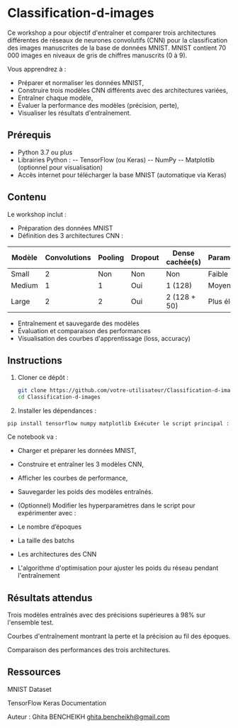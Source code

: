 # Classification-d-images
Ce workshop a pour objectif d'entraîner et comparer trois architectures différentes de réseaux de neurones convolutifs (CNN) pour la classification des images manuscrites de la base de données MNIST. MNIST contient 70 000 images en niveaux de gris de chiffres manuscrits (0 à 9).

Vous apprendrez à :

- Préparer et normaliser les données MNIST,
- Construire trois modèles CNN différents avec des architectures variées,
- Entraîner chaque modèle,
- Évaluer la performance des modèles (précision, perte),
- Visualiser les résultats d'entraînement.

## Prérequis

- Python 3.7 ou plus
- Librairies Python :
  -- TensorFlow (ou Keras)
  -- NumPy
  -- Matplotlib (optionnel pour visualisation)
- Accès internet pour télécharger la base MNIST (automatique via Keras)

## Contenu

Le workshop inclut :

- Préparation des données MNIST
- Définition des 3 architectures CNN :

| Modèle  | Convolutions | Pooling | Dropout | Dense cachée(s)     | Paramètres | Usage pédagogique  |
|---------|--------------|---------|---------|---------------------|------------|--------------------|
| Small   | 2            | Non     | Non     | Non                 | Faible     | Introduction       |
| Medium  | 1            | 1       | Oui     | 1 (128)             | Moyen      | Approfondissement  |
| Large   | 2            | 2       | Oui     | 2 (128 + 50)        | Plus élevé | Expérimentation    |


- Entraînement et sauvegarde des modèles
- Évaluation et comparaison des performances
- Visualisation des courbes d'apprentissage (loss, accuracy)

## Instructions

1. Cloner ce dépôt :
   ```bash
   git clone https://github.com/votre-utilisateur/Classification-d-images.git
   cd Classification-d-images

2. Installer les dépendances :

`
pip install tensorflow numpy matplotlib
Exécuter le script principal :
`

Ce notebook va :

- Charger et préparer les données MNIST,

- Construire et entraîner les 3 modèles CNN,

- Afficher les courbes de performance,

- Sauvegarder les poids des modèles entraînés.

- (Optionnel) Modifier les hyperparamètres dans le script pour expérimenter avec :

* Le nombre d’époques

* La taille des batchs

* Les architectures des CNN

* L'algorithme d'optimisation pour ajuster les poids du réseau pendant l'entraînement

## Résultats attendus
Trois modèles entraînés avec des précisions supérieures à 98% sur l'ensemble test.

Courbes d'entraînement montrant la perte et la précision au fil des époques.

Comparaison des performances des trois architectures.

## Ressources
MNIST Dataset

TensorFlow Keras Documentation

Auteur :
Ghita BENCHEIKH
ghita.bencheikh@gmail.com
